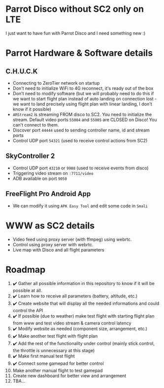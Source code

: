 # Parrot Disco without SC2 only on LTE

I just want to have fun with Parrot Disco and I need something new :)

# Parrot Hardware & Software details

## C.H.U.C.K

-   Connecting to ZeroTier network on startup
-   Don't need to initialize WiFi to 4G reconnect, it's ready out of the box
-   Don't need to modify software (but we will probably need to do this if we want to start flight plan instead of auto landing on connection lost - we want to land precisely using flight plan with linear landing, I don't know if it possible)
-   `ARStream2` is streaming FROM disco to SC2. You need to initialize the stream. Default video ports `55004` and `55005` are CLOSED on Disco! You can't connect to them.
-   Discover port `44444` used to sending controller name, id and stream ports
-   Control UDP port `54321` (used to receive control actions from SC2)

## SkyController 2

-   Control UDP port `43210` or `9988` (used to receive events from disco)
-   Triggering video stream on `:7711/video`
-   ADB available on port `9050`

## FreeFlight Pro Android App

-   We can modify it using `APK Easy Tool` and edit some code in `Smali`

# WWW as SC2 details

-   Video feed using proxy server (with ffmpeg) using webrtc.
-   Control using proxy server with webrtc.
-   Live map with Disco and all flight parameters

# Roadmap

1. :heavy_check_mark: Gather all possible information in this repository to know if it will be possible at all.
2. :heavy_check_mark: Learn how to receive all parameters (battery, altitude, etc.)
3. :heavy_check_mark: Create website that will display all the needed informations and could control the API
4. :heavy_check_mark: If possible (due to weather) make test flight with starting flight plan from www and test video stream & camera control latency
5. :heavy_check_mark: Modify website as needed (component size, arrangement, etc.)
6. :heavy_check_mark: Make another test flight with flight plan
7. :heavy_check_mark: Add the rest of the functionality under control (mainly stick control, the throttle is unnecessary at this stage)
8. :heavy_check_mark: Make first manual test flight
9. :heavy_check_mark: Connect some gamepad for better control
10. Make another manual flight to test gamepad
11. Create new dashboard for better view and arrangement
12. TBA...
